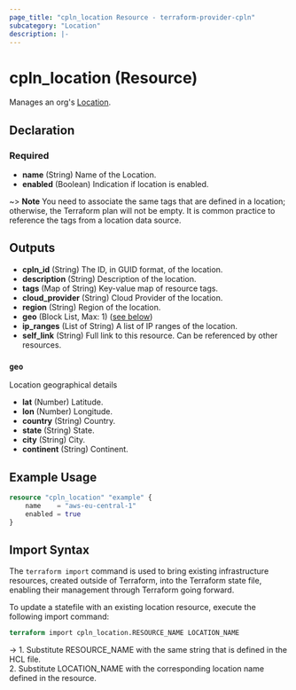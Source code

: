 ```yaml
---
page_title: "cpln_location Resource - terraform-provider-cpln"
subcategory: "Location"
description: |-
---
```


# cpln_location (Resource)

Manages an org's [Location](https://docs.controlplane.com/reference/location).

## Declaration

### Required

- **name** (String) Name of the Location.
- **enabled** (Boolean) Indication if location is enabled.

~> **Note** You need to associate the same tags that are defined in a location; otherwise, the Terraform plan will not be empty. It is common practice to reference the tags from a location data source.

## Outputs

- **cpln_id** (String) The ID, in GUID format, of the location.
- **description** (String) Description of the location.
- **tags** (Map of String) Key-value map of resource tags.
- **cloud_provider** (String) Cloud Provider of the location.
- **region** (String) Region of the location.
- **geo** (Block List, Max: 1) ([see below](#nestedblock--geo))
- **ip_ranges** (List of String) A list of IP ranges of the location.
- **self_link** (String) Full link to this resource. Can be referenced by other resources.

<a id="nestedblock--geo"></a>

### `geo`

Location geographical details

- **lat** (Number) Latitude.
- **lon** (Number) Longitude.
- **country** (String) Country.
- **state** (String) State.
- **city** (String) City.
- **continent** (String) Continent.

## Example Usage

```terraform
resource "cpln_location" "example" {
    name    = "aws-eu-central-1"
    enabled = true
}
```

## Import Syntax

The `terraform import` command is used to bring existing infrastructure resources, created outside of Terraform, into the Terraform state file, enabling their management through Terraform going forward.

To update a statefile with an existing location resource, execute the following import command:

```terraform
terraform import cpln_location.RESOURCE_NAME LOCATION_NAME
```

-> 1. Substitute RESOURCE_NAME with the same string that is defined in the HCL file.<br/>2. Substitute LOCATION_NAME with the corresponding location name defined in the resource.

